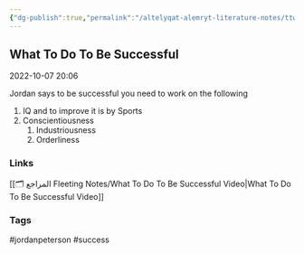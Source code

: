 ```yaml
---
{"dg-publish":true,"permalink":"/altelyqat-alemryt-literature-notes/ttwyr-aldhat-self-development/what-to-do-to-be-successful/"}
---
```


## What To Do To Be Successful

2022-10-07 20:06

Jordan says to be successful you need to work on the following

1) IQ and to improve it is by Sports
2) Conscientiousness
	1) Industriousness
	2) Orderliness

### Links 
[[🗂️ المراجع Fleeting Notes/What To Do To Be Successful Video\|What To Do To Be Successful Video]]

### Tags
#jordanpeterson #success

